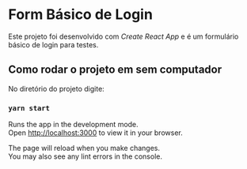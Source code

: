 # Form Básico de Login

Este projeto foi desenvolvido com *Create React App* e é um formulário básico de login para testes.

## Como rodar o projeto em sem computador

No diretório do projeto digite:

### `yarn start`

Runs the app in the development mode.\
Open [http://localhost:3000](http://localhost:3000) to view it in your browser.

The page will reload when you make changes.\
You may also see any lint errors in the console.
